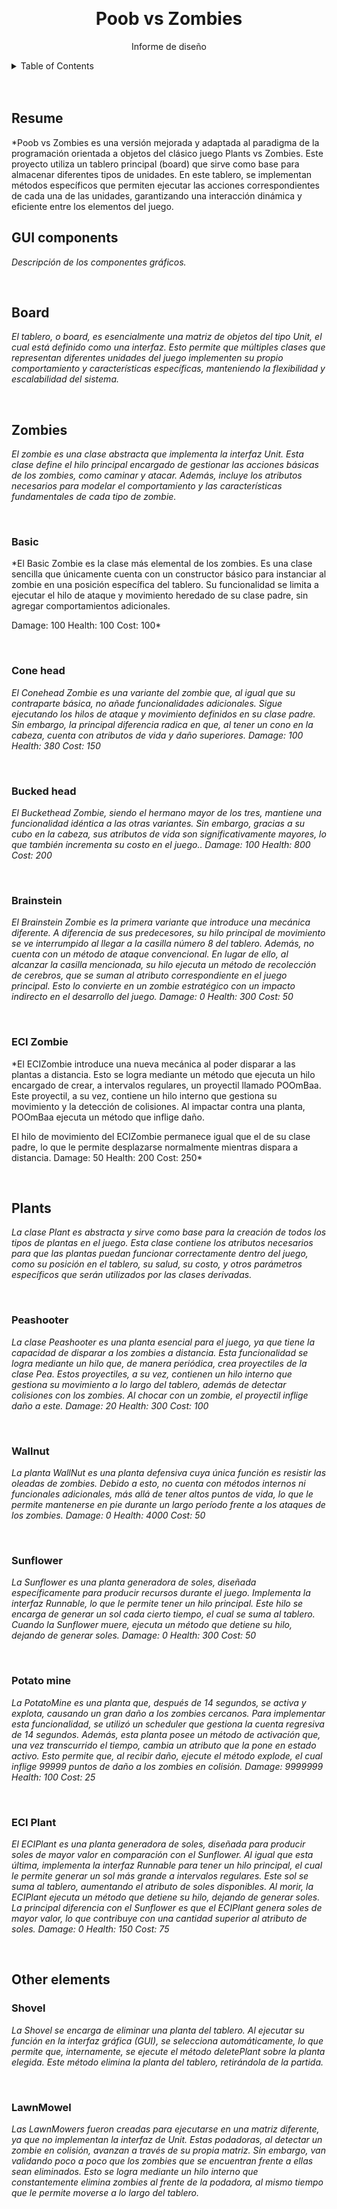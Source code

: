 <a id="informe-top"></a>
<br>
<div align="center">

<h1 align="center">Poob vs Zombies</h1>

  <p align="center">
    Informe de diseño
    <br />
  </p>
</div>

<details>
  <summary>Table of Contents</summary>
  <ol>
    <li>
      <a href="#resume">Resume</a>
    </li>
    <li>
      <a href="#gui">GUI components</a>
    </li>
    <li>
      <a href="#board">Board</a>
    </li>
    <li>
      <a href="#zombies">Zombies</a>
      <ul>
        <li><a href="#basic">Basic</a></li>
        <li><a href="#coneHead">Cone head</a></li>
        <li><a href="#buckedHead">Bucked head</a></li>
        <li><a href="#brainstein">Brainstein</a></li>
        <li><a href="#eciZombie">ECI Zombie</a></li>
      </ul>
    </li>
    <li>
      <a href="#plants">Plants</a>
      <ul>
        <li><a href="#peaShooter">Peashooter</a></li>
        <li><a href="#wallnut">Wallnut</a></li>
        <li><a href="#sunFlower">Sunflower</a></li>
        <li><a href="#potato">Potato mine</a></li>
        <li><a href="#eciPlant">ECI Plant</a></li>
      </ul>
    </li>
    <li>
      <a href="#others">Other elements</a>
      <ul>
        <li><a href="#shovel">Shovel</a></li>
        <li><a href="#mowel">Mowel</a></li>
      </ul>
    </li>
  </ol>
</details>

<br>
<br>


## Resume
*Poob vs Zombies es una versión mejorada y adaptada al paradigma de la programación orientada a objetos del clásico juego Plants vs Zombies. Este proyecto utiliza un tablero principal (board) que sirve como base para almacenar diferentes tipos de unidades. En este tablero, se implementan métodos específicos que permiten ejecutar las acciones correspondientes de cada una de las unidades, garantizando una interacción dinámica y eficiente entre los elementos del juego.
<br>

## GUI components
*Descripción de los componentes gráficos.*

<br>

## Board
*El tablero, o board, es esencialmente una matriz de objetos del tipo Unit, el cual está definido como una interfaz. Esto permite que múltiples clases que representan diferentes unidades del juego implementen su propio comportamiento y características específicas, manteniendo la flexibilidad y escalabilidad del sistema.*

<br>

## Zombies
*El zombie es una clase abstracta que implementa la interfaz Unit. Esta clase define el hilo principal encargado de gestionar las acciones básicas de los zombies, como caminar y atacar. Además, incluye los atributos necesarios para modelar el comportamiento y las características fundamentales de cada tipo de zombie.*

<br>

### Basic
*El Basic Zombie es la clase más elemental de los zombies. Es una clase sencilla que únicamente cuenta con un constructor básico para instanciar al zombie en una posición específica del tablero. Su funcionalidad se limita a ejecutar el hilo de ataque y movimiento heredado de su clase padre, sin agregar comportamientos adicionales.

Damage: 100
Health: 100
Cost: 100*

<br>

### Cone head
*El Conehead Zombie es una variante del zombie que, al igual que su contraparte básica, no añade funcionalidades adicionales. Sigue ejecutando los hilos de ataque y movimiento definidos en su clase padre. Sin embargo, la principal diferencia radica en que, al tener un cono en la cabeza, cuenta con atributos de vida y daño superiores.
Damage: 100
Health: 380
Cost: 150*

<br>

### Bucked head
*El Buckethead Zombie, siendo el hermano mayor de los tres, mantiene una funcionalidad idéntica a las otras variantes. Sin embargo, gracias a su cubo en la cabeza, sus atributos de vida son significativamente mayores, lo que también incrementa su costo en el juego..
Damage: 100
Health: 800
Cost: 200*

<br>

### Brainstein
*El Brainstein Zombie es la primera variante que introduce una mecánica diferente. A diferencia de sus predecesores, su hilo principal de movimiento se ve interrumpido al llegar a la casilla número 8 del tablero. Además, no cuenta con un método de ataque convencional. En lugar de ello, al alcanzar la casilla mencionada, su hilo ejecuta un método de recolección de cerebros, que se suman al atributo correspondiente en el juego principal. Esto lo convierte en un zombie estratégico con un impacto indirecto en el desarrollo del juego.
Damage: 0
Health: 300
Cost: 50*

<br>

### ECI Zombie
*El ECIZombie introduce una nueva mecánica al poder disparar a las plantas a distancia. Esto se logra mediante un método que ejecuta un hilo encargado de crear, a intervalos regulares, un proyectil llamado POOmBaa. Este proyectil, a su vez, contiene un hilo interno que gestiona su movimiento y la detección de colisiones. Al impactar contra una planta, POOmBaa ejecuta un método que inflige daño.

El hilo de movimiento del ECIZombie permanece igual que el de su clase padre, lo que le permite desplazarse normalmente mientras dispara a distancia.
Damage: 50
Health: 200
Cost: 250*

<br>

## Plants
*La clase Plant es abstracta y sirve como base para la creación de todos los tipos de plantas en el juego. Esta clase contiene los atributos necesarios para que las plantas puedan funcionar correctamente dentro del juego, como su posición en el tablero, su salud, su costo, y otros parámetros específicos que serán utilizados por las clases derivadas.*

<br>

### Peashooter
*La clase Peashooter es una planta esencial para el juego, ya que tiene la capacidad de disparar a los zombies a distancia. Esta funcionalidad se logra mediante un hilo que, de manera periódica, crea proyectiles de la clase Pea. Estos proyectiles, a su vez, contienen un hilo interno que gestiona su movimiento a lo largo del tablero, además de detectar colisiones con los zombies. Al chocar con un zombie, el proyectil inflige daño a este.
Damage: 20
Health: 300
Cost: 100*

<br>

### Wallnut
*La planta WallNut es una planta defensiva cuya única función es resistir las oleadas de zombies. Debido a esto, no cuenta con métodos internos ni funcionales adicionales, más allá de tener altos puntos de vida, lo que le permite mantenerse en pie durante un largo período frente a los ataques de los zombies.
Damage: 0
Health: 4000
Cost: 50*

<br>

### Sunflower
*La Sunflower es una planta generadora de soles, diseñada específicamente para producir recursos durante el juego. Implementa la interfaz Runnable, lo que le permite tener un hilo principal. Este hilo se encarga de generar un sol cada cierto tiempo, el cual se suma al tablero. Cuando la Sunflower muere, ejecuta un método que detiene su hilo, dejando de generar soles.
Damage: 0
Health: 300
Cost: 50*

<br>

### Potato mine
*La PotatoMine es una planta que, después de 14 segundos, se activa y explota, causando un gran daño a los zombies cercanos. Para implementar esta funcionalidad, se utilizó un scheduler que gestiona la cuenta regresiva de 14 segundos. Además, esta planta posee un método de activación que, una vez transcurrido el tiempo, cambia un atributo que la pone en estado activo. Esto permite que, al recibir daño, ejecute el método explode, el cual inflige 99999 puntos de daño a los zombies en colisión.
Damage: 9999999
Health: 100
Cost: 25*

<br>

### ECI Plant
*El ECIPlant es una planta generadora de soles, diseñada para producir soles de mayor valor en comparación con el Sunflower. Al igual que esta última, implementa la interfaz Runnable para tener un hilo principal, el cual le permite generar un sol más grande a intervalos regulares. Este sol se suma al tablero, aumentando el atributo de soles disponibles. Al morir, la ECIPlant ejecuta un método que detiene su hilo, dejando de generar soles. La principal diferencia con el Sunflower es que el ECIPlant genera soles de mayor valor, lo que contribuye con una cantidad superior al atributo de soles.
Damage: 0
Health: 150
Cost: 75*

<br>

## Other elements

### Shovel
*La Shovel se encarga de eliminar una planta del tablero. Al ejecutar su función en la interfaz gráfica (GUI), se selecciona automáticamente, lo que permite que, internamente, se ejecute el método deletePlant sobre la planta elegida. Este método elimina la planta del tablero, retirándola de la partida.*

<br>

### LawnMowel
*Las LawnMowers fueron creadas para ejecutarse en una matriz diferente, ya que no implementan la interfaz de Unit. Estas podadoras, al detectar un zombie en colisión, avanzan a través de su propia matriz. Sin embargo, van validando poco a poco que los zombies que se encuentran frente a ellas sean eliminados. Esto se logra mediante un hilo interno que constantemente elimina zombies al frente de la podadora, al mismo tiempo que le permite moverse a lo largo del tablero.*
